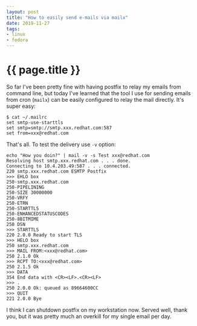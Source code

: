 ```yaml
---
layout: post
title: "How to easily send e-mails via mailx"
date: 2019-11-27
tags:
- linux
- fedora
---
```

{{ page.title }}
================

So far I've been pretty fine with having postfix to relay my emails from
command line, but today I've learned that the tool I use for sending emails
from cron (`mailx`) can be easily configured to relay the mail directly. It's
super easy:

    $ cat ~/.mailrc
    set smtp-use-starttls
    set smtp=smtp://smtp.xxx.redhat.com:587
    set from=xxx@redhat.com

That's all. To test the delivery use `-v` option:

    echo "How you doin?" | mail -v -s Test xxx@redhat.com
    Resolving host smtp.xxx.redhat.com . . . done.
    Connecting to 10.4.203.49:587 . . . connected.
    220 smtp.xxx.redhat.com ESMTP Postfix
    >>> EHLO box
    250-smtp.xxx.redhat.com
    250-PIPELINING
    250-SIZE 30000000
    250-VRFY
    250-ETRN
    250-STARTTLS
    250-ENHANCEDSTATUSCODES
    250-8BITMIME
    250 DSN
    >>> STARTTLS
    220 2.0.0 Ready to start TLS
    >>> HELO box
    250 smtp.xxx.redhat.com
    >>> MAIL FROM:<xxx@redhat.com>
    250 2.1.0 Ok
    >>> RCPT TO:<xxx@redhat.com>
    250 2.1.5 Ok
    >>> DATA
    354 End data with <CR><LF>.<CR><LF>
    >>> .
    250 2.0.0 Ok: queued as 89664600CC
    >>> QUIT
    221 2.0.0 Bye

I think I can shutdown postfix on my workstation now. Served well, thank you,
but it was pretty much an overkill for my single email per day.
